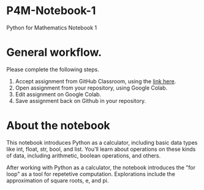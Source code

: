 # P4M-Notebook-1
Python for Mathematics Notebook 1

# General workflow.

Please complete the following steps.

1. Accept assignment from GitHub Classroom, using the [link here](https://classroom.github.com/a/m9fo5LLa).
2. Open assignment from your repository, using Google Colab.
3. Edit assignment on Google Colab.
4. Save assignment back on Github in your repository.

# About the notebook

This notebook introduces Python as a calculator, including basic data types like int, float, str, bool, and list.  You'll learn about operations on these kinds of data, including arithmetic, boolean operations, and others.  

After working with Python as a calculator, the notebook introduces the "for loop" as a tool for repetetive computation.  Explorations include the approximation of square roots, e, and pi.
